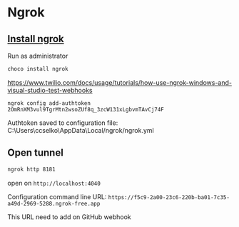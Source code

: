 # Ngrok


## [Install ngrok](https://ngrok.com/download)


Run as administrator
```sh
choco install ngrok
```

https://www.twilio.com/docs/usage/tutorials/how-use-ngrok-windows-and-visual-studio-test-webhooks

`ngrok config add-authtoken 2OmRnXM3vul9TgrMtn2wsoZUf8q_3zcW131xLgbvmTAvCj74F`

Authtoken saved to configuration file: C:\Users\ccselko\AppData\Local/ngrok/ngrok.yml

## Open tunnel 

```sh
ngrok http 8181
```

open on `http://localhost:4040`

Configuration command line URL:
`https://f5c9-2a00-23c6-220b-ba01-7c35-a49d-2969-5288.ngrok-free.app`

This URL need to add on GitHub webhook
